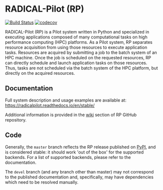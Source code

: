 # RADICAL-Pilot (RP)

[![Build Status](https://travis-ci.com/radical-cybertools/radical.pilot.svg?branch=devel)](https://travis-ci.com/radical-cybertools/radical.pilot)
[![codecov](https://codecov.io/gh/radical-cybertools/radical.pilot/branch/devel/graph/badge.svg)](https://codecov.io/gh/radical-cybertools/radical.pilot)

RADICAL-Pilot (RP) is a Pilot system written in Python and specialized
in executing applications composed of many computational tasks on high
performance computing (HPC) platforms. As a Pilot system, RP separates resource
acquisition from using those resources to execute application tasks. Resources
are acquired by submitting a job to the batch system of an HPC machine. Once
the job is scheduled on the requested resources, RP can directly schedule and
launch application tasks on those resources. Thus, tasks are not scheduled via
the batch system of the HPC platform, but directly on the acquired resources.

## Documentation

Full system description and usage examples are available at:
https://radicalpilot.readthedocs.io/en/stable/

Additional information is provided in the
[wiki](https://github.com/radical-cybertools/radical.pilot/wiki) section of RP
GitHub repository.

## Code

Generally, the `master` branch reflects the RP release published on
[PyPI](https://pypi.org/project/radical.pilot/), and is considered stable:
it should work 'out of the box' for the supported backends. For a list of
supported backends, please refer to the documentation.

The `devel` branch (and any branch other than master) may not correspond to the
published documentation and, specifically, may have dependencies which need to
be resolved manually.

